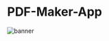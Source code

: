 # PDF-Maker-App


![banner](https://user-images.githubusercontent.com/80895946/202542376-98d3a95a-5ac9-4f45-9412-be8c9f102357.png)
